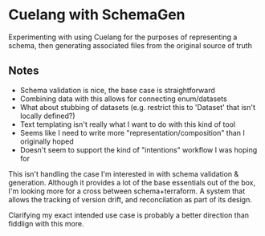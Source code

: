 # Cuelang with SchemaGen

Experimenting with using Cuelang for the purposes of representing a schema, then generating associated files from the original source of truth

## Notes

- Schema validation is nice, the base case is straightforward
- Combining data with this allows for connecting enum/datasets
- What about stubbing of datasets (e.g. restrict this to 'Dataset' that isn't locally defined?)
- Text templating isn't really what I want to do with this kind of tool
- Seems like I need to write more "representation/composition" than I originally hoped
- Doesn't seem to support the kind of "intentions" workflow I was hoping for

This isn't handling the case I'm interested in with schema validation & generation. Although it provides a lot of the base essentials out of the box, I'm looking more for a cross between schema+terraform. A system that allows the tracking of version drift, and reconcilation as part of its design.

Clarifying my exact intended use case is probably a better direction than fiddlign with this more.
